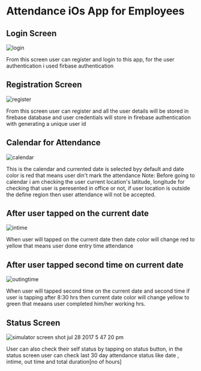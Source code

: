# Attendance iOs App for Employees

## Login Screen

![login](https://user-images.githubusercontent.com/19978447/28743013-b734ef38-745c-11e7-96dc-a702db7041e4.png)

From this screen user can register and login to this app, for the user authentication i used firbase authentication

## Registration Screen 

![register](https://user-images.githubusercontent.com/19978447/28743034-6ffb2938-745d-11e7-9803-eb9f617a21be.png)

From this screen user can register and all the user details will be stored in firebase database and user credentials will store in firebase authentication with generating a unique user id  

## Calendar for Attendance

![calendar](https://user-images.githubusercontent.com/19978447/28743074-60df3560-745e-11e7-838f-e19ebd572a19.png)

This is the calendar and currented date is selected byy default and date color is red that means user din't mark the attendance
Note: Before going to calendar i am checking the user current location's latitude, longitude for checking that user is peresented in office or not, if user location is outside the define region then user attendance will not be accepted.

## After user tapped on the current date

![intime](https://user-images.githubusercontent.com/19978447/28743105-4029a4ee-745f-11e7-90fb-a660120b8c18.png)


When user will tapped on the current date then date color will change red to yellow that means user done entry time attendance 

## After user tapped second time on current date

![outingtime](https://user-images.githubusercontent.com/19978447/28743123-a7acb3cc-745f-11e7-8911-a20eaa2efff9.png)

When user will tapped second time on the current date and second time if user is tapping after 8:30 hrs then current date color will change yellow to green that meaans user completed him/her working hrs.

## Status Screen

![simulator screen shot jul 28 2017 5 47 20 pm](https://user-images.githubusercontent.com/19978447/28743150-75a34548-7460-11e7-9c4e-3d30a45af9d6.png)

User can also check their self status by tapping on status button, in the status screen user can check last 30 day attendance status like date , intime, out time and total duration[no of hours] 


